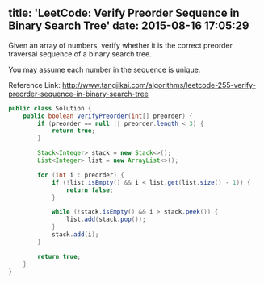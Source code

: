 title: 'LeetCode: Verify Preorder Sequence in Binary Search Tree'
date: 2015-08-16 17:05:29
---
 Given an array of numbers, verify whether it is the correct preorder traversal sequence of a binary search tree.

You may assume each number in the sequence is unique.


Reference Link: http://www.tangjikai.com/algorithms/leetcode-255-verify-preorder-sequence-in-binary-search-tree

```java
public class Solution {
    public boolean verifyPreorder(int[] preorder) {
        if (preorder == null || preorder.length < 3) {
            return true;
        }

        Stack<Integer> stack = new Stack<>();
        List<Integer> list = new ArrayList<>();

        for (int i : preorder) {
            if (!list.isEmpty() && i < list.get(list.size() - 1)) {
                return false;
            }

            while (!stack.isEmpty() && i > stack.peek()) {
                list.add(stack.pop());
            }
            stack.add(i);
        }

        return true;
    }
}
```
